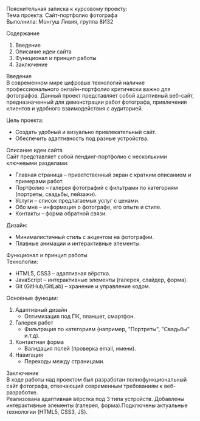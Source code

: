 Пояснительная записка к курсовому проекту:  
Тема проекта: Сайт-портфолио фотографа  
Выполнила: Монгуш Ливия, группа 8И32

Содержание  
1. Введение  
2. Описание идеи сайта  
3. Функционал и принцип работы  
4. Заключение  

Введение  
В современном мире цифровых технологий наличие профессионального онлайн-портфолио критически важно для фотографов. Данный проект представляет собой адаптивный веб-сайт, предназначенный для демонстрации работ фотографа, привлечения клиентов и удобного взаимодействия с аудиторией.  

Цель проекта:  
- Создать удобный и визуально привлекательный сайт.   
- Обеспечить адаптивность под разные устройства.  

Описание идеи сайта  
Сайт представляет собой лендинг-портфолио с несколькими ключевыми разделами:  

- Главная страница – приветственный экран с кратким описанием и примерами работ.  
- Портфолио – галерея фотографий с фильтрами по категориям (портреты, свадьбы, пейзажи).  
- Услуги – список предлагаемых услуг с ценами.  
- Обо мне – информация о фотографе, его опыте и стиле.  
- Контакты – форма обратной связи.  

Дизайн:  
- Минималистичный стиль с акцентом на фотографии.   
- Плавные анимации и интерактивные элементы.  

Функционал и принцип работы  
Технологии:  
- HTML5, CSS3 – адаптивная вёрстка.  
- JavaScript – интерактивные элементы (галерея, слайдер, форма).  
- Git (GitHub/GitLab) – хранение и управление кодом.  

Основные функции:  
1. Адаптивный дизайн  
   - Оптимизация под ПК, планшет, смартфон.  
2. Галерея работ    
   - Фильтрация по категориям (например, "Портреты", "Свадьбы" и.т.д).  
3. Контактная форма  
   - Валидация полей (проверка email, имени).    
4. Навигация  
   - Переходы между страницами.  

Заключение  
В ходе работы над проектом был разработан полнофункциональный сайт фотографа, отвечающий современным требованиям к веб-разработке.  
Реализована адаптивная вёрстка под 3 типа устройств. Добавлены интерактивные элементы (галерея, форма).Подключены актуальные технологии (HTML5, CSS3, JS).

